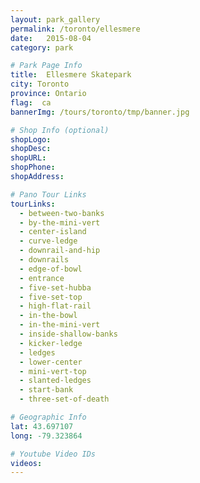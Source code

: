 ```yaml
---
layout: park_gallery
permalink: /toronto/ellesmere
date:   2015-08-04
category: park

# Park Page Info
title:  Ellesmere Skatepark
city: Toronto
province: Ontario
flag:  ca
bannerImg: /tours/toronto/tmp/banner.jpg

# Shop Info (optional)
shopLogo:
shopDesc:
shopURL:
shopPhone:
shopAddress:

# Pano Tour Links
tourLinks:
  - between-two-banks
  - by-the-mini-vert
  - center-island
  - curve-ledge
  - downrail-and-hip
  - downrails
  - edge-of-bowl
  - entrance
  - five-set-hubba
  - five-set-top
  - high-flat-rail
  - in-the-bowl
  - in-the-mini-vert
  - inside-shallow-banks
  - kicker-ledge
  - ledges
  - lower-center
  - mini-vert-top
  - slanted-ledges
  - start-bank
  - three-set-of-death

# Geographic Info
lat: 43.697107
long: -79.323864

# Youtube Video IDs
videos:
---
```

